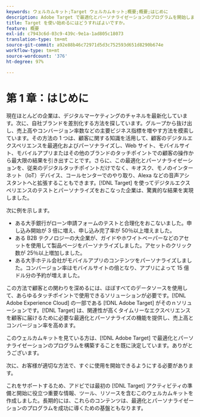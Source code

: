 ```yaml
---
keywords: ウェルカムキット;Target ウェルカムキット;概要;概要;はじめに
description: Adobe Target で最適化とパーソナライゼーションのプログラムを開始しましょう。Adobe [!DNL Target] ウェルカムキットは良い出発点です。
title: Target を使い始めるにはどうすればよいですか。
feature: 概要
exl-id: c7943c6d-03c9-439c-9e1a-1ad805c18073
translation-type: tm+mt
source-git-commit: a92e88b46c72971d5d3c752593d651d8290b674e
workflow-type: tm+mt
source-wordcount: '376'
ht-degree: 97%

---
```


# 第 1 章：はじめに

現在ほとんどの企業は、デジタルマーケティングのチャネルを最新化しています。次に、自社ブランドを差別化する方法を探しています。グループから抜け出し、売上高やコンバージョン率数などの主要ビジネス指標を増やす方法を模索しています。その方法の 1 つは、顧客に関する知識を活用して、顧客のデジタルエクスペリエンスを最適化およびパーソナライズし、Web サイト、モバイルサイト、モバイルアプリまたはその他のブランドのタッチポイントでの顧客の操作から最大限の結果を引き出すことです。さらに、この最適化とパーソナライゼーションを、従来のデジタルタッチポイントだけでなく、キオスク、モノのインターネット（IoT）デバイス、コールセンターでのやり取り、Alexa などの音声アシスタントへと拡張することもできます。[!DNL Target] を使ってデジタルエクスペリエンスのテストとパーソナライズをおこなった企業は、驚異的な結果を実現しました。

次に例を示します。

* ある大手銀行がローン申請フォームのテストと合理化をおこないました。申し込み開始が 3 倍に増え、申し込み完了率が 50％以上増えました。
* ある B2B テクノロジーの大企業が、ガイドやホワイトペーパーなどのアセットを使用して製品ページをパーソナライズしました。アセットのクリック数が 25％以上増加しました。
* ある大手ホテル会社がモバイルアプリのコンテンツをパーソナライズしました。コンバージョン率はモバイルサイトの倍となり、アプリによって 15 億ドル分の予約が増えました。

この方法で顧客との関わりを深めるには、ほぼすべてのデータソースを使用して、あらゆるタッチポイントで使用できるソリューションが必要です。[!DNL Adobe Experience Cloud] の一部である [!DNL Adobe Target] がそのｎソリューションです。[!DNL Target] は、関連性が高くタイムリーなエクスペリエンスを顧客に届けるために必要な最適化とパーソナライズの機能を提供し、売上高とコンバージョン率を高めます。

このウェルカムキットを見ている方は、[!DNL Adobe Target] で最適化とパーソナライゼーションのプログラムを構築することを既に決定しています。ありがとうございます。

次に、お客様が適切な方法で、すぐに使用を開始できるようにする必要があります。

これをサポートするため、アドビでは最初の [!DNL Target] アクティビティの準備と開始に役立つ重要な情報、ツール、リソースを含むこのウェルカムキットを作成しました。長期的には、これらのコンテンツは、最適化とパーソナライゼーションのプログラムを成功に導くための基盤ともなります。
